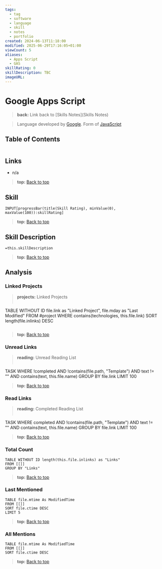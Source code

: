```yaml
---
tags:
  - tag
  - software
  - language
  - skill
  - notes
  - portfolio
created: 2024-06-13T11:18:00
modified: 2025-06-29T17:16:05+01:00
viewCount: 5
aliases:
  - Apps Script
  - GAS
skillRating: 0
skillDescription: TBC
imageURL: 
---
```

# Google Apps Script

> **back:** Link back to [Skills Notes](Skills Notes)

> Language developed by [Google](Google). Form of [JavaScript](JavaScript)

## Table of Contents

```table-of-contents
```

## Links

- n/a

> **top:** [Back to top](#Table%20of%20Contents)

## Skill

```meta-bind  
INPUT[progressBar(title(Skill Rating), minValue(0), maxValue(100)):skillRating]  
```

> **top:** [Back to top](#Table%20of%20Contents)

## Skill Description

`=this.skillDescription`

> **top:** [Back to top](#Table%20of%20Contents)

## Analysis

### Linked Projects

> **projects:** Linked Projects
>```dataview
TABLE WITHOUT ID file.link as "Linked Project", file.mday as "Last Modified"
FROM #project 
WHERE contains(technologies, this.file.link)
SORT length(file.inlinks) DESC
>```

> **top:** [Back to top](#Table%20of%20Contents)

### Unread Links

> **reading:** Unread Reading List
>```dataview
TASK
WHERE !completed AND !contains(file.path, "Template") AND text != "" AND contains(text, this.file.name)
GROUP BY file.link
LIMIT 100

> **top:** [Back to top](#Table%20of%20Contents)

### Read Links

> **reading:** Completed Reading List
>```dataview
TASK
WHERE completed AND !contains(file.path, "Template") AND text != "" AND contains(text, this.file.name)
GROUP BY file.link
LIMIT 100

> **top:** [Back to top](#Table%20of%20Contents)

### Total Count

```dataview
TABLE WITHOUT ID length(this.file.inlinks) as "Links"
FROM [[]]
GROUP BY "Links"
```

> **top:** [Back to top](#Table%20of%20Contents)

### Last Mentioned

```dataview
TABLE file.mtime As ModifiedTime
FROM [[]]
SORT file.ctime DESC
LIMIT 5
```

> **top:** [Back to top](#Table%20of%20Contents)

### All Mentions

```dataview
TABLE file.mtime As ModifiedTime
FROM [[]]
SORT file.ctime DESC
```

> **top:** [Back to top](#Table%20of%20Contents)